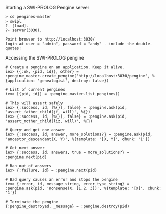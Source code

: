Starting a SWI-PROLOG Pengine server

    > cd pengines-master
    > swipl
    ?- [load].
    ?- server(3030).

    Point browser to http://localhost:3030/ 
    login at user = "admin", password = "andy" - include the double-quotes!


Accessing the SWI-PROLOG pengine

    # Create a pengine on an application. Keep it alive.
    iex> {{:ok, {pid, id}}, other} = :pengine_master.create_pengine('http://localhost:3030/pengine', %{application: 'genealogist', destroy: false})

    # List of current pengines
    iex> [{pid, id}] = :pengine_master.list_pengines()

    # This will assert safely
    iex> {:success, id, [%{}], false} = :pengine.ask(pid, 'assert_father_child(jf, will)', %{})
    iex> {:success, id, [%{}], false} = :pengine.ask(pid, 'assert_mother_child(liz, will)', %{})

    # Query and get one answer
    iex> {:success, id, answer, more_solutions?} = :pengine.ask(pid, 'ancestor_descendant(X, Y)', %{template: '[X, Y]', chunk: '1'})

    # Get next answer
    iex> {:success, id, answers, true = more_solutions?} = :pengine.next(pid)

    # Ran out of answers
    iex> {:failure, id} = :pengine.next(pid)

    # Bad query causes an error and stops the pengine
    iex> {:error, id, message_string, error_type_string} = :pengine.ask(pid, 'nonsense(X, [1,2, 3])', %{template: '[X]', chunk: '1'})

    # Terminate the pengine
    {:pengine_destroyed, _message} = :pengine.destroy(pid)

